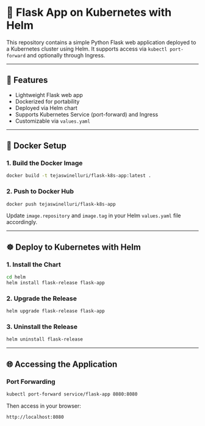 # 🚀 Flask App on Kubernetes with Helm 

This repository contains a simple Python Flask web application deployed to a Kubernetes cluster using Helm. It supports access via `kubectl port-forward` and optionally through Ingress.

---

## 🧱 Features

- Lightweight Flask web app
- Dockerized for portability
- Deployed via Helm chart
- Supports Kubernetes Service (port-forward) and Ingress
- Customizable via `values.yaml`

---

## 🐳 Docker Setup

### 1. Build the Docker Image
```bash
docker build -t tejaswinelluri/flask-k8s-app:latest .
```

### 2. Push to Docker Hub
```bash
docker push tejaswinelluri/flask-k8s-app
```

Update `image.repository` and `image.tag` in your Helm `values.yaml` file accordingly.

---

## ☸️ Deploy to Kubernetes with Helm

### 1. Install the Chart
```bash
cd helm
helm install flask-release flask-app
```

### 2. Upgrade the Release
```bash
helm upgrade flask-release flask-app
```

### 3. Uninstall the Release
```bash
helm uninstall flask-release
```

---

## 🌐 Accessing the Application

### Port Forwarding
```bash
kubectl port-forward service/flask-app 8080:8080
```

Then access in your browser:
```
http://localhost:8080
```
